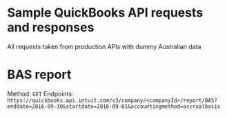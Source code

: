 # Sample QuickBooks API requests and responses 

All requests taken from production APIs with dummy Australian data 

# BAS report
Method: `GET`
Endpoints: `https://quickbooks.api.intuit.com/v3/company/<companyId>/report/BAS?enddate=2016-09-30&startdate=2016-09-01&accountingmethod=accrualbasis`

